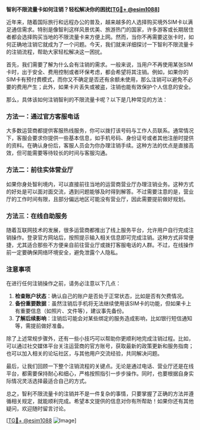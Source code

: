 **智利不限流量卡如何注销？轻松解决你的困扰[[TG💪+ @esim1088](https://t.me/s/esim1088)]**

近年来，随着国际旅行和远程办公的普及，越来越多的人选择购买境外SIM卡以满足通信需求。特别是像智利这样风景优美、旅游热门的国家，许多游客或长期居住者都会选择购买当地的不限流量卡来方便上网。然而，当你不再需要这张卡时，如何正确地注销它就成为了一个问题。今天，我们就来详细探讨一下智利不限流量卡的注销流程，帮助大家轻松解决这一困扰。

首先，我们需要了解为什么会有注销的需求。一般来说，当用户不再使用某张SIM卡时，出于安全、费用控制或者环保考虑，都会希望将其注销。例如，如果你的SIM卡有预付费模式，而你又不确定是否还有余额未使用，那么注销可以避免不必要的费用产生；此外，如果卡片丢失或被盗，注销也能有效保护个人信息的安全。

那么，具体该如何注销智利的不限流量卡呢？以下是几种常见的方法：

### 方法一：通过官方客服电话

大多数运营商都提供客服热线服务，你可以拨打该号码与工作人员联系。通常情况下，客服会要求你提供一些基本信息，如手机号码、身份证号或者其他注册时提供的资料。在确认身份后，客服人员会为你办理注销手续。这种方法的优点是直接高效，但可能需要等待较长的时间与客服沟通。

### 方法二：前往实体营业厅

如果你身处智利境内，可以直接前往当地的运营商营业厅办理注销业务。这种方式的好处是可以面对面交流，遇到问题能够及时得到解答。不过需要注意的是，营业厅的工作时间有限，且部分偏远地区可能没有营业厅，因此需要提前做好规划。

### 方法三：在线自助服务

随着互联网技术的发展，很多运营商都推出了线上服务平台，允许用户自行完成注销操作。登录官方网站后，按照提示输入相关信息即可完成注销。这种方式非常便捷，尤其适合那些不方便亲自前往营业厅或拨打客服电话的人群。不过，在线操作前一定要确保网络环境安全，避免泄露个人隐私。

### 注意事项

在进行任何注销操作之前，请务必注意以下几点：

1. **检查账户状态**：确认自己的账户是否处于正常状态，比如是否有欠费情况。
2. **备份重要数据**：虽然注销后手机将无法继续使用该SIM卡的功能，但如果卡上有重要信息（如照片、文件等），建议事先备份。
3. **了解后续影响**：注销后可能会对某些绑定的服务造成影响，比如银行短信通知等，需提前做好准备。

除了上述常规步骤外，还有一些小技巧可以帮助你更顺利地完成注销过程。比如，可以通过社交媒体平台关注运营商的官方账号，获取最新的政策更新和服务指南；也可以加入相关的论坛社区，与其他用户交流经验，共同解决问题。

最后，让我们回顾一下整个注销流程的关键点。无论是通过电话、营业厅还是在线平台，都需要保持耐心和细心，严格按照指引一步步操作。同时，也要根据自身实际情况灵活选择最适合自己的方式。

总之，智利不限流量卡的注销并不是一件复杂的事情，只要掌握了正确的方法并遵循相关规定，就能顺利完成。希望本文提供的信息对你有所帮助！如果你还有其他疑问，欢迎随时留言讨论。

[[TG💪+ @esim1088](https://t.me/s/esim1088) ![Image](https://i.postimg.cc/4NQfJmqS/Snipaste-2025-05-13-00-14-12.png)]
